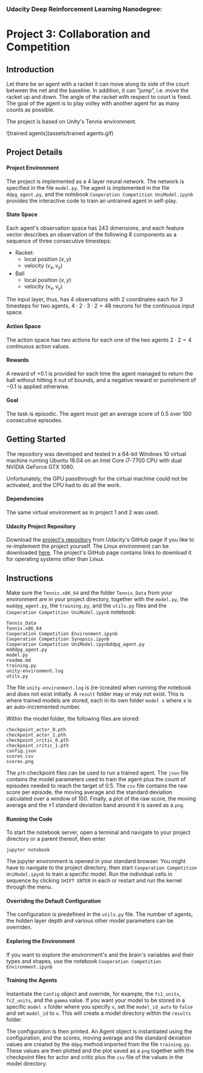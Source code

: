 ### Udacity Deep Reinforcement Learning Nanodegree:

# Project 3: Collaboration and Competition



## Introduction

Let there be an agent with a racket it can move along its side of the court between the net and the baseline. In addition, it can ”jump”, i.e. move the racket up and down. The angle of the racket with respect to court is fixed. The goal of the agent is to play volley with another agent for as many counts as possible. 

The project is based on Unity's Tennis environment.

![trained agents](assets/trained agents.gif)



## Project Details

#### Project Environment
The project is implemented as a 4 layer neural network. The network is specified in the file `model.py`. The agent is implemented in the file `ddpg_agent.py`, and the notebook `Cooperation Competition UniModel.ipynb` provides the interactive code to train an untrained agent in self-play. 

#### State Space
Each agent's observation space has 243 dimensions, and each feature vector describes an observation of the following 8 components as a sequence of three consecutive timesteps:
- Racket:
  - local position $(x, y)$
  - velocity $(v_x, v_y)$
- Ball
  - local position $(x, y)$
  - velocity $(v_x, v_y)$

The input layer, thus, has 4 observations with 2 coordinates each for 3 timesteps for two agents, $4 \cdot2 \cdot 3 \cdot 2 = 48$ neurons for the continuous input space. 

#### Action Space
The action space has two actions for each one of the two agents $2 \cdot 2 = 4$ continuous action values.

#### Rewards
A reward of $+0.1$ is provided for each time the agent managed to return the ball without hitting it out of bounds, and a negative reward or punishment of $-0.1$ is applied otherwise.

#### Goal
The task is episodic. The agent must get an average score of $0.5$ over 100 consecutive episodes.



## Getting Started
The repository was developed and tested in a 64-bit Windows 10 virtual machine running Ubuntu 18.04 on an Intel Core i7-7700 CPU with dual NVIDIA GeForce GTX 1080.  

Unfortunately, the GPU passthrough for the cirtual machine could not be activated, and the CPU had to do all the work.

#### Dependencies
The same virtual environment as in project 1 and 2 was used.

#### Udacity Project Repository
Download the [project's repository](https://github.com/udacity/deep-reinforcement-learning/tree/master/p3_collab_competl) from Udacity's GitHub page if you like to re-implement the project yourself.
The Linux environment can be downloaded [here](https://s3-us-west-1.amazonaws.com/udacity-drlnd/P3/Tennis/Tennis_Linux.zip). The project's GitHub page contains links to download it for operating systems other than Linux.

## Instructions
Make sure the `Tennis.x86_64` and the folder `Tennis_Data` from your environment are in your project directory, together with the `model.py`,  the `maddpg_agent.py`,  the `training.py`, and the `utils.py` files and the `Cooperation Competition UniModel.ipynb` notebook:
```text
Tennis_Data
Tennis.x86_64
Cooperation Competition Environment.ipynb
Cooperation Competition Synopsis.ipynb
Cooperation Competition UniModel.ipynbddpg_agent.py
mdddpg_agent.py
model.py
readme.md
training.py
unity-environment.log
utils.py
```
The file `unity-environment.log` is (re-)created when running the notebook and does not exist initially.
A `result` folder may or may not exist. This is where trained models are stored, each in its own folder `model x` where x is an auto-incremented number.

Within the model folder, the following files are stored:

```
checkpoint_actor_0.pth
checkpoint_actor_1.pth
checkpoint_critic_0.pth
checkpoint_critic_1.pth
config.json
scores.csv
scores.png
```
The `pth` checkpoint files can be used to run a trained agent. The `json` file contains the model parameters used to train the agent plus the count of episodes needed to reach the target of 0.5. The `csv` file contains the raw score per episode, the moving average and the standard deviation calculated over a window of 100. Finally, a plot of the raw score, the moving average and the $\pm1$ standard deviation band around it is saved as a `png`.


#### Running the Code
To start the notebook server, open a terminal and navigate to your project directory or a parent thereof, then enter
```commandline
jupyter notebook
```
The jupyter environment is opened in your standard browser. You might have to navigate to the project directory, then start `Cooperation Competition UniModel.ipynb` to train a specific model. Run the individual cells in sequence by clicking `SHIFT ENTER` in each or restart and run the kernel through the menu.

#### Overriding the Default Configuration
The configuration is predefined in the `utils.py` file. The number of agents, the hidden layer depth and various other model parameters can be overriden.

#### Exploring the Environment
If you want to explore the environment's and the brain's variables and their types and shapes, use the notebook `Cooperation Competition Environment.ipynb`

#### Training the Agents
Instantiate the `Config` object and override, for example, the `fc1_units`, `fc2_units`, and the `gamma` value.  If you want your model to be stored in a specific `model x` folder where you specify `x`, set the `model_id_auto` to `false` and set `model_id` to `x`. This will create a model directory within the `results` folder.

The configuration is then printed. An Agent object is instantiated using the configuration, and the scores, moving average and the standard deviation values are created by the `ddpg` method imported from the file `training.py`. These values are then plotted and the plot saved as a `png` together with the checkpoint files for actor and critic plus the `csv` file of the values in the model directory. 
